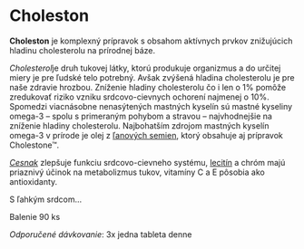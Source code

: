 Choleston
=========

**Choleston** je komplexný prípravok s obsahom aktívnych prvkov znižujúcich
hladinu cholesterolu na prírodnej báze.

*Cholesterol*je druh tukovej látky, ktorú produkuje organizmus a do určitej
miery je pre ľudské telo potrebný. Avšak zvýšená hladina cholesterolu je pre
naše zdravie hrozbou. Zníženie hladiny cholesterolu čo i len o 1% pomôže
zredukovať riziko vzniku srdcovo-cievnych ochorení najmenej o 10%. Spomedzi
viacnásobne nenasýtených mastných kyselín sú mastné kyseliny omega-3 – spolu s
primeraným pohybom a stravou – najvhodnejšie na zníženie hladiny cholesterolu.
Najbohatším zdrojom mastných kyselín omega-3 v prírode je olej z
[ľanových semien](../bylinky/lan-siaty), ktorý obsahuje aj prípravok
Cholestone™.

*[Cesnak](../bylinky/cesnak-kuchynsky)* zlepšuje funkciu
srdcovo-cievneho systému, [lecitín](../bylinky/soja-fazulova) a
chróm majú priaznivý účinok na metabolizmus tukov, vitamíny C a E pôsobia ako
antioxidanty.

S ľahkým srdcom...

Balenie 90 ks

*Odporučené dávkovanie*: 3x jedna tableta denne
